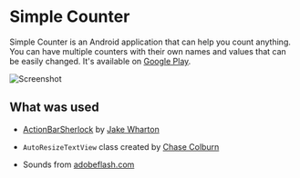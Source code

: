 Simple Counter
==============
Simple Counter is an Android application that can help you count anything. You can have multiple
counters with their own names and values that can be easily changed. It's available on [Google Play][1].

![Screenshot][2]

What was used
-------------
* [ActionBarSherlock][3] by [Jake Wharton][4]
* `AutoResizeTextView` class created by [Chase Colburn][5]
* Sounds from [adobeflash.com][6]


  [1]: https://play.google.com/store/apps/details?id=me.tsukanov.counter
  [2]: https://github.com/Tsukanov/Simple-Counter/raw/master/stuff/art.png
  [3]: http://actionbarsherlock.com/
  [4]: http://jakewharton.com/
  [5]: http://stackoverflow.com/a/5535672/272770
  [6]: http://www.adobeflash.com/download/sounds/clicks/